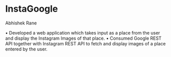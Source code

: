 # InstaGoogle
Abhishek Rane

• Developed a web application which takes input as a place from the user and display the Instagram Images of that place.
• Consumed Google REST API together with Instagram REST API to fetch and display images of a place entered by the user.

